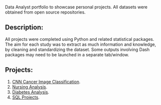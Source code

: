 
Data Analyst portfolio to showcase personal projects. All datasets were obtained from open source repositories. 
## Description:
All projects were completed using Python and related statistical packages. The aim for each study was to extract as much information and knowledge, by cleaning and standardizing the dataset. Some outputs involving Dash packages may need to be launched in a separate tab/window.
## Projects:
1. [CNN Cancer Image Classification](CNN_Cancer_Images.html).
2. [Nursing Analysis](Nursing_Analysis.html).
3. [Diabetes Analysis](Diabetes_Analytics.html).
4. [SQL Projects](https://github.com/bmustafa225/DS-Portfolio/tree/main/SQL_Project).
